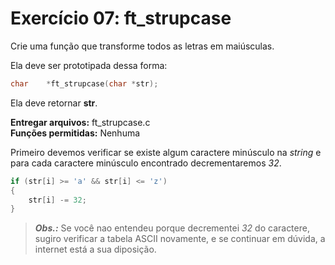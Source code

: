 # Exercício 07: ft_strupcase

Crie uma função que transforme todos as letras em maiúsculas.

Ela deve ser prototipada dessa forma:

```c
char    *ft_strupcase(char *str);
```

Ela deve retornar **str**.

**Entregar arquivos:** ft_strupcase.c<br>
**Funções permitidas:** Nenhuma



Primeiro devemos verificar se existe algum caractere minúsculo na _string_ e para cada caractere minúsculo encontrado decrementaremos _32_.

```c
if (str[i] >= 'a' && str[i] <= 'z')
{
    str[i] -= 32;
}
```

> ***Obs.:*** Se você nao entendeu porque decrementei _32_ do caractere, sugiro verificar a tabela ASCII novamente, e se continuar em dúvida, a internet está a sua diposição.
